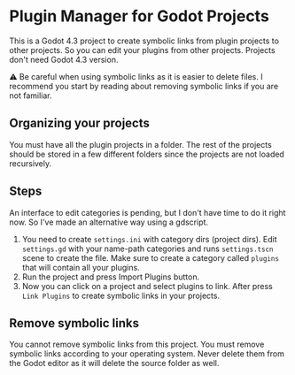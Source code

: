 # Plugin Manager for Godot Projects

This is a Godot 4.3 project to create symbolic links from plugin projects to other projects. So you can edit your plugins from other projects. Projects don't need Godot 4.3 version.

⚠ Be careful when using symbolic links as it is easier to delete files. I recommend you start by reading about removing symbolic links if you are not familiar.

## Organizing your projects

You must have all the plugin projects in a folder. The rest of the projects should be stored in a few different folders since the projects are not loaded recursively.

## Steps

An interface to edit categories is pending, but I don't have time to do it right now. So I've made an alternative way using a gdscript.

1. You need to create `settings.ini` with category dirs (project dirs). Edit `settings.gd` with your name-path categories and runs `settings.tscn` scene to create the file. Make sure to create a category called `plugins` that will contain all your plugins.
2. Run the project and press Import Plugins button.
3. Now you can click on a project and select plugins to link. After press `Link Plugins` to create symbolic links in your projects.

## Remove symbolic links

You cannot remove symbolic links from this project. You must remove symbolic links according to your operating system. Never delete them from the Godot editor as it will delete the source folder as well.
